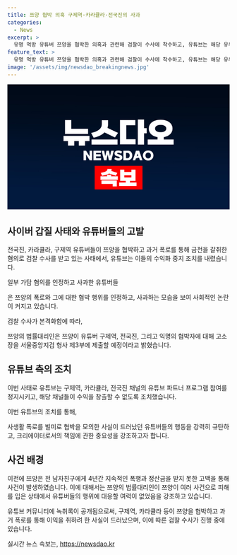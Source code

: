 ```yaml
---
title: 쯔양 협박 의혹 구제역·카라큘라·전국진의 사과
categories:
  - News
excerpt: >
  유명 먹방 유튜버 쯔양을 협박한 의혹과 관련해 검찰이 수사에 착수하고, 유튜브는 해당 유튜버들의 수익화 중지 조치를 내렸다. 이에 유튜버 전국진은 300만원을 받았다고 밝히고, 다른 유튜버들도 일부 가담 혐의를 인정하며 사과했다. 녹취록에 등장하는 내용들을 토대로 구제역과 카라큘라 등 여러 유튜버들이 협박과 관련한 고발을 받고, 이로 인해 유튜브에서의 수익 차단 조치까지 이뤄졌다. 다른 유튜버들도 쯔양에 대한 과거 폭로와 관련된 사과를 통해 논란을 진정하려고 하고 있다. 유튜버들 간의 불명예스러운 갈등과 협박 사건이 사회적인 이슈로 확대되면서 관련된 수사와 소송이 본격화하고 있으며, 쯔양의 법률대리인은 구제역, 전국진, 카라큘라에 대한 고소장을 제출할 예정이라 밝혔다.
feature_text: >
  유명 먹방 유튜버 쯔양을 협박한 의혹과 관련해 검찰이 수사에 착수하고, 유튜브는 해당 유튜버들의 수익화 중지 조치를 내렸다. 이에 유튜버 전국진은 300만원을 받았다고 밝히고, 다른 유튜버들도 일부 가담 혐의를 인정하며 사과했다. 녹취록에 등장하는 내용들을 토대로 구제역과 카라큘라 등 여러 유튜버들이 협박과 관련한 고발을 받고, 이로 인해 유튜브에서의 수익 차단 조치까지 이뤄졌다. 다른 유튜버들도 쯔양에 대한 과거 폭로와 관련된 사과를 통해 논란을 진정하려고 하고 있다. 유튜버들 간의 불명예스러운 갈등과 협박 사건이 사회적인 이슈로 확대되면서 관련된 수사와 소송이 본격화하고 있으며, 쯔양의 법률대리인은 구제역, 전국진, 카라큘라에 대한 고소장을 제출할 예정이라 밝혔다.
image: '/assets/img/newsdao_breakingnews.jpg'
---
```


<p><img src="/assets/img/newsdao_breakingnews.jpg" alt="ranknews 속보" /></p>

<h2 data-ke-size="size26">사이버 갑질 사태와 유튜버들의 고발</h2>

<p>전국진, 카라큘라, 구제역 유튜버들이 쯔양을 협박하고 과거 폭로를 통해 금전을 갈취한 혐의로 검찰 수사를 받고 있는 사태에서, 유튜브는 이들의 수익화 중지 조치를 내렸습니다.</p>

<p><p data-ke-size="size16">일부 가담 혐의를 인정하고 사과한 유튜버들</p>은 쯔양의 폭로와 그에 대한 협박 행위를 인정하고, 사과하는 모습을 보여 사회적인 논란이 커지고 있습니다.</p>

<p><p data-ke-size="size16">검찰 수사가 본격화함에 따라,</p> 쯔양의 법률대리인은 쯔양이 유튜버 구제역, 전국진, 그리고 익명의 협박자에 대해 고소장을 서울중앙지검 형사 제3부에 제출할 예정이라고 밝혔습니다.</p>

<h2 data-ke-size="size26">유튜브 측의 조치</h2>

<p>이번 사태로 유튜브는 구제역, 카라큘라, 전국진 채널의 유튜브 파트너 프로그램 참여를 정지시키고, 해당 채널들이 수익을 창출할 수 없도록 조치했습니다.</p>

<p><p data-ke-size="size16">이번 유튜브의 조치를 통해,</p> 사생활 폭로를 빌미로 협박을 모의한 사실이 드러났던 유튜버들의 행동을 강력히 규탄하고, 크리에이터로서의 책임에 관한 중요성을 강조하고자 합니다.</p>

<h2 data-ke-size="size26">사건 배경</h2>

<p>이전에 쯔양은 전 남자친구에게 4년간 지속적인 폭행과 정산금을 받지 못한 고백을 통해 사건이 발생하였습니다. 이에 대해서는 쯔양의 법률대리인이 쯔양이 여러 사건으로 피해를 입은 상태에서 유튜버들의 행위에 대응할 여력이 없었음을 강조하고 있습니다.</p>

<p>유튜브 커뮤니티에 녹취록이 공개됨으로써, 구제역, 카라큘라 등이 쯔양을 협박하고 과거 폭로를 통해 이익을 취하려 한 사실이 드러났으며, 이에 따른 검찰 수사가 진행 중에 있습니다.</p>
실시간 뉴스 속보는, <a href="https://newsdao.kr" rel="dofollow">https://newsdao.kr</a>


